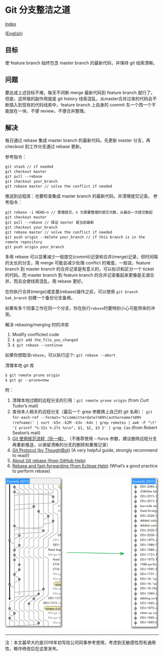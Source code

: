 # Git 分支整洁之道

[Index](index.md)

([English](keeping_branches_clean.md))

## 目标

使 feature branch 始终包含 master branch 的最新代码，并保持 git 线索清晰。

## 问题

要达成上述目标不难，每天不间断 merge 最新代码到 feature branch 就行了。但是，这样做的副作用就是 git history 线索混乱，从master合并过来的代码会不断插入到现有的代码线索中，feature branch 上自身的 commit 东一个西一个不能放在一块，不便 review，不便合并整理。

## 解决

每日通过 rebase 集成 master branch 的最新代码。先更新 master 分支，再 checkout 到工作分支通过 rebase 更新。

参考指令：

```plaintext
git stash // if needed
git checkout master 
git pull --rebase
git checkout your_branch
git rebase master // solve the conflict if needed
```

推送到远程库：也要检查集成 master branch 的最新代码，并清理提交记录。
参考指令：

```plaintext
git rebase -i HEAD~n // 整理提交，n 为需要整理的提交次数，从最后一次提交数起
git checkout master
git pull --rebase // 保证 master 是当前最新
git checkout your_branch
git rebase master // solve the conflict if needed
git push origin --delete your_branch // if this branch is in the remote repository
git push origin your_branch
```

多用 rebase 可以显著减少一般提交(commit)记录和合并(merge)记录，但时间隔的太长的分支，用 merge 可能会减少处理 conflict 的难度。一般说，feature branch 到 master branch 的合并记录是有意义的，可以标识和区分一个 ticket 的代码，而 master branch 到 feature branch 的合并记录看起来更像是无谓合并，而且会使线索混乱，用 rebase 更好。

在你执行合并(merge)或变基(rebase)操作之前，可以使用 `git branch bak_bransh` 创建一个备份分支备用。

如果有多个同事工作在同一个分支，你在执行`rebase`时要特别小心可能带来的冲突。

解决 rebasing/merging 时的冲突

1. Modify conflicted code
2. `$ git add the_file_you_changed`
3. `$ git rebase --continue`

如果你想取消`rebase`，可以执行这个: `git rebase --abort`

清理本地 git 库

```plaintext
$ git remote prune origin
$ git gc --prune=now
```

附：

1. 清理本地过期的远程分支的引用：`git remote prune origin` (from Curt Tudor’s mail)
2. 查询本人相关的远程分支（最后一个 grep 参数换上自己的 git 名称）：
`git for-each-ref --format='%(committerdate)%09%(authorname)%09%(refname)' | sort -k5n -k2M -k3n -k4n | grep remotes | awk -F "\t" '{ printf "%-32s %-27s %s\n", $1, $2, $3 }' | grep Cao`
(from Robert Seaton’s mail)
3. [Git 使用规范流程（阮一峰）](http://www.ruanyifeng.com/blog/2015/08/git-use-process.html)
（不推荐使用 --force 参数，建议删除远程分支再重新推送，以保留清晰的分支的删除和重推记录）
4. [Git Protocol (by ThoughtBot)](https://github.com/thoughtbot/guides/tree/master/protocol/git)
(A very helpful guide, strongly recommend to read!)
5. [About Git rebase (from GitHub Help)](https://help.github.com/articles/about-git-rebase/)
6. [Rebase and fast-forwarding (from Eclipse Help)](http://help.eclipse.org/juno/index.jsp?topic=%2Forg.eclipse.egit.doc%2Fhelp%2FEGit%2FGit_For_Eclipse_Users%2FGit-For-Eclipse-Users.html&cp=20_4_9&anchor=Rebasing_and_fast-forwarding)
(What’s a good practice to perform rebase)

![](images/git_threads.png)

---

注：本文最早大约是2016年初写给公司同事参考使用，考虑到无敏感性而有通用性，略作修改后在这里发布。
